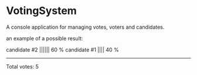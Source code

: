 # VotingSystem
A console application for managing votes, voters and candidates.

an example of a possible result:


candidate #2 ||||||     60 %
candidate #1 ||||     40 %
_________________________
Total votes: 5
